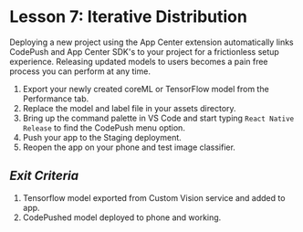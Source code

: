 # Lesson 7: Iterative Distribution
Deploying a new project using the App Center extension automatically links CodePush and App Center SDK's to your project for a frictionless setup experience. Releasing updated models to users becomes a pain free process you can perform at any time.

1. Export your newly created coreML or TensorFlow model from the Performance tab.
2. Replace the model and label file in your assets directory.
3. Bring up the command palette in VS Code and start typing `React Native Release` to find the CodePush menu option.
4. Push your app to the Staging deployment.
5. Reopen the app on your phone and test image classifier.

## _Exit Criteria_
1. Tensorflow model exported from Custom Vision service and added to app.
2. CodePushed model deployed to phone and working.